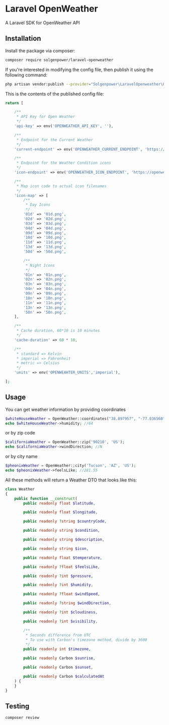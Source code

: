 # Laravel OpenWeather

A Laravel SDK for OpenWeather API

## Installation

Install the package via composer:

```bash
composer require solgenpower/laravel-openweather
```

If you're interested in modifying the config file, then publish it using the following command:

```bash
php artisan vendor:publish --provider="Solgenpower\LaravelOpenweather\OpenWeatherServiceProvider"
```

This is the contents of the published config file:

```php
return [

    /**
     * API Key for Open Weather
     */
    'api-key' => env('OPENWEATHER_API_KEY', ''),

    /**
     * Endpoint for the Current Weather
     */
    'current-endpoint' => env('OPENWEATHER_CURRENT_ENDPOINT', 'https://api.openweathermap.org/data/2.5/'),

    /**
     * Endpoint for the Weather Condition icons
     */
    'icon-endpoint' => env('OPENWEATHER_ICON_ENDPOINT', 'https://openweathermap.org/img/wn/'),

    /**
     * Map icon code to actual icon filenames
     */
    'icon-map' => [
        /**
         * Day Icons
         */
        '01d' => '01d.png',
        '02d' => '02d.png',
        '03d' => '03d.png',
        '04d' => '04d.png',
        '09d' => '09d.png',
        '10d' => '10d.png',
        '11d' => '11d.png',
        '13d' => '13d.png',
        '50d' => '50d.png',

        /**
         * Night Icons
         */
        '01n' => '01n.png',
        '02n' => '02n.png',
        '03n' => '03n.png',
        '04n' => '04n.png',
        '09n' => '09n.png',
        '10n' => '10n.png',
        '11n' => '11n.png',
        '13n' => '13n.png',
        '50n' => '50n.png',
    ],

    /**
     * Cache duration, 60*10 is 10 minutes
     */
    'cache-duration' => 60 * 10,

    /**
     * standard => Kelvin
     * imperial => Fahrenheit
     * metric => Celsius
     */
    'units' => env('OPENWEAHTER_UNITS','imperial'),

];
```

## Usage

You can get weather information by providing coordinates

```php
$whiteHouseWeather = OpenWeather::coordinates("38.897957", "-77.036560");
echo $whiteHouseWeather->humidity; //64
```

or by zip code

```php
$californiaWeather = OpenWeather::zip('90210', 'US');
echo $californiaWeather->windDirection; //N
```

or by city name

```php
$pheonixWeather = OpenWeather::city('Tucson', 'AZ', 'US');
echo $pheonixWeather->feelsLike; //281.55
```

All these methods will return a Weather DTO that looks like this:

```php
class Weather
{
    public function __construct(
        public readonly float $latitude,

        public readonly float $longitude,

        public readonly ?string $countryCode,

        public readonly string $condition,

        public readonly string $description,

        public readonly string $icon,

        public readonly float $temperature,

        public readonly ?float $feelsLike,

        public readonly ?int $pressure,

        public readonly ?int $humidity,

        public readonly ?float $windSpeed,

        public readonly ?string $windDirection,

        public readonly ?int $cloudiness,

        public readonly ?int $visibility,

        /**
         * Seconds difference from UTC
         * To use with Carbon's timezone method, divide by 3600
         */
        public readonly int $timezone,

        public readonly Carbon $sunrise,

        public readonly Carbon $sunset,

        public readonly Carbon $calculatedAt
    ) {
    }
}
```

## Testing

```bash
composer review
```
